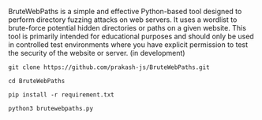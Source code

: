 BruteWebPaths  is a simple and effective Python-based tool designed to perform directory fuzzing attacks on web servers. It uses a wordlist to brute-force potential hidden directories or paths on a given website. This tool is primarily intended for educational purposes and should only be used in controlled test environments where you have explicit permission to test the security of the website or server.
(in development)

`git clone https://github.com/prakash-js/BruteWebPaths.git`

`cd BruteWebPaths`

`pip install -r requirement.txt`

`python3 brutewebpaths.py`

